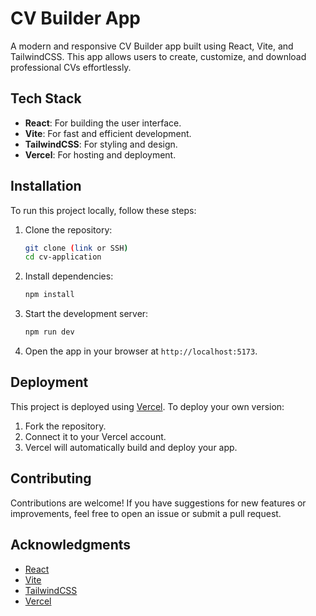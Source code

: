 # CV Builder App

A modern and responsive CV Builder app built using React, Vite, and TailwindCSS. This app allows users to create, customize, and download professional CVs effortlessly.

## Tech Stack

- **React**: For building the user interface.
- **Vite**: For fast and efficient development.
- **TailwindCSS**: For styling and design.
- **Vercel**: For hosting and deployment.

## Installation

To run this project locally, follow these steps:

1. Clone the repository:

   ```bash
   git clone (link or SSH)
   cd cv-application
   ```

2. Install dependencies:

   ```bash
   npm install
   ```

3. Start the development server:

   ```bash
   npm run dev
   ```

4. Open the app in your browser at `http://localhost:5173`.

## Deployment

This project is deployed using [Vercel](https://vercel.com/). To deploy your own version:

1. Fork the repository.
2. Connect it to your Vercel account.
3. Vercel will automatically build and deploy your app.

## Contributing

Contributions are welcome! If you have suggestions for new features or improvements, feel free to open an issue or submit a pull request.

## Acknowledgments

- [React](https://reactjs.org/)
- [Vite](https://vitejs.dev/)
- [TailwindCSS](https://tailwindcss.com/)
- [Vercel](https://vercel.com/)
